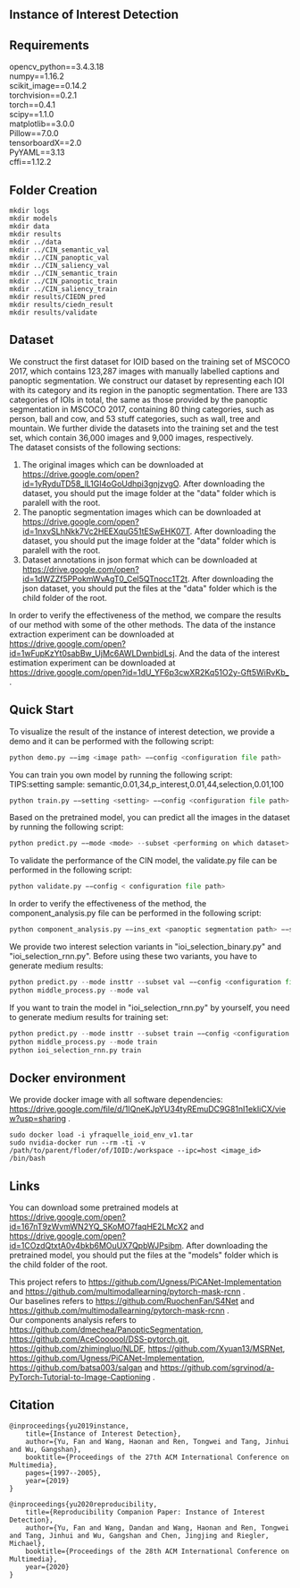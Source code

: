 ## Instance of Interest Detection

## Requirements
opencv_python==3.4.3.18  
numpy==1.16.2  
scikit_image==0.14.2  
torchvision==0.2.1  
torch==0.4.1  
scipy==1.1.0  
matplotlib==3.0.0  
Pillow==7.0.0    
tensorboardX==2.0  
PyYAML==3.13  
cffi==1.12.2  

## Folder Creation
```
mkdir logs
mkdir models
mkdir data
mkdir results
mkdir ../data
mkdir ../CIN_semantic_val
mkdir ../CIN_panoptic_val
mkdir ../CIN_saliency_val
mkdir ../CIN_semantic_train
mkdir ../CIN_panoptic_train
mkdir ../CIN_saliency_train
mkdir results/CIEDN_pred
mkdir results/ciedn_result
mkdir results/validate
```

## Dataset
We construct the first dataset for IOID based on the training set of MSCOCO 2017, which contains 123,287 images with manually labelled captions and panoptic segmentation. We construct our dataset by representing each IOI with its category and its region in the panoptic segmentation. There are 133 categories of IOIs in total, the same as those provided by the panoptic segmentation in MSCOCO 2017, containing 80 thing categories, such as person, ball and cow, and 53 stuff categories, such as wall, tree and mountain. We further divide the datasets into the training set and the test set, which contain 36,000 images and 9,000 images, respectively.  
The dataset consists of the following sections:
1. The original images which can be downloaded at https://drive.google.com/open?id=1yRyduTD58_lL1GI4oGoUdhpi3gnjzvgO. After downloading the dataset, you should put the image folder at the "data" folder which is paralell with the root.
2. The panoptic segmentation images which can be downloaded at https://drive.google.com/open?id=1nxvSLhNkk7Vc2HEEXquG51tESwEHK07T. After downloading the dataset, you should put the image folder at the "data" folder which is paralell with the root.
3. Dataset annotations in json format which can be downloaded at https://drive.google.com/open?id=1dWZZf5PPokmWvAgT0_Cel5QTnocc1T2t. After downloading the json dataset, you should put the files at the "data" folder which is the child folder of the root.

In order to verify the effectiveness of the method, we compare the results of our method with some of the other methods. The data of the instance extraction experiment can be downloaded at https://drive.google.com/open?id=1wFupKzYt0sabBw_UjMc6AWLDwnbidLsj. And the data of the interest estimation experiment can be downloaded at <https://drive.google.com/open?id=1dU_YF6p3cwXR2Kq51O2y-Gft5WiRvKb_> .



## Quick Start
To visualize the result of the instance of interest detection, we provide a demo and it can be performed with the following script:
```python
python demo.py −−img <image path> −−config <configuration file path>
```
You can train you own model by running the following script:  
TIPS:setting sample: semantic,0.01,34,p_interest,0.01,44,selection,0.01,100  
```python
python train.py −−setting <setting> −−config <configuration file path>
```
Based on the pretrained model, you can predict all the images in the dataset by running the following script:
```python
python predict.py −−mode <mode> --subset <performing on which dataset> −−config <configuration file path>
```
To validate the performance of the CIN model, the validate.py file can be performed in the following script:
```python
python validate.py −−config < configuration file path>
```
In order to verify the effectiveness of the method, the component_analysis.py file can be performed in the following script:
```python
python component_analysis.py −−ins_ext <panoptic segmentation path> −−sem_ext <semantic segmentation path> −−p_intr <interest estimation path> --sel_ext <IOI selection method> −−config <configuration file path>
```
We provide two interest selection variants in "ioi_selection_binary.py" and "ioi_selection_rnn.py". Before using these two variants, you have to generate medium results:
```python
python predict.py --mode insttr --subset val −−config <configuration file path>
python middle_process.py --mode val
```  
If you want to train the model in "ioi_selection_rnn.py" by yourself, you need to generate medium results for training set:
```python
python predict.py --mode insttr --subset train −−config <configuration file path>
python middle_process.py --mode train
python ioi_selection_rnn.py train
```

## Docker environment
We provide docker image with all software dependencies: https://drive.google.com/file/d/1IQneKJpYU34tyREmuDC9G81nI1ekIiCX/view?usp=sharing .  
```
sudo docker load -i yfraquelle_ioid_env_v1.tar
sudo nvidia-docker run --rm -ti -v /path/to/parent/floder/of/IOID:/workspace --ipc=host <image_id> /bin/bash
```


## Links
You can download some pretrained models at https://drive.google.com/open?id=167nT9zWvmWN2YQ_SKoMO7faqHE2LMcX2 and https://drive.google.com/open?id=1COzdQtxtA0v4bkb6MOuUX7QpbWJPsibm. After downloading the pretrained model, you should put the files at the "models" folder which is the child folder of the root.

This project refers to https://github.com/Ugness/PiCANet-Implementation and https://github.com/multimodallearning/pytorch-mask-rcnn .  
Our baselines refers to https://github.com/RuochenFan/S4Net and https://github.com/multimodallearning/pytorch-mask-rcnn .  
Our components analysis refers to https://github.com/dmechea/PanopticSegmentation, https://github.com/AceCoooool/DSS-pytorch.git, https://github.com/zhimingluo/NLDF, https://github.com/Xyuan13/MSRNet, https://github.com/Ugness/PiCANet-Implementation, https://github.com/batsa003/salgan and https://github.com/sgrvinod/a-PyTorch-Tutorial-to-Image-Captioning .

## Citation

    @inproceedings{yu2019instance,
        title={Instance of Interest Detection},
        author={Yu, Fan and Wang, Haonan and Ren, Tongwei and Tang, Jinhui and Wu, Gangshan},
        booktitle={Proceedings of the 27th ACM International Conference on Multimedia},
        pages={1997--2005},
        year={2019}
    }

    @inproceedings{yu2020reproducibility,
        title={Reproducibility Companion Paper: Instance of Interest Detection},
        author={Yu, Fan and Wang, Dandan and Wang, Haonan and Ren, Tongwei and Tang, Jinhui and Wu, Gangshan and Chen, Jingjing and Riegler, Michael},
        booktitle={Proceedings of the 28th ACM International Conference on Multimedia},
        year={2020}
    }
